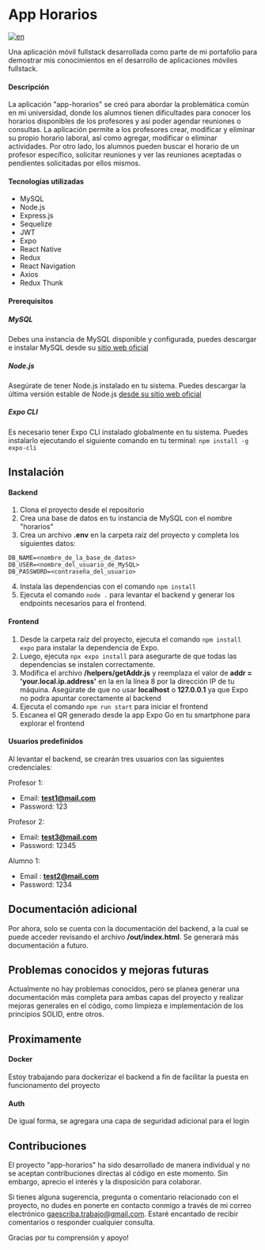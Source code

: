 
# App Horarios
[![en](https://img.shields.io/badge/English-291ddb)](https://github.com/gaescriba/horarios-app/blob/master/README.en.md)

Una aplicación móvil fullstack desarrollada como parte de mi portafolio para demostrar mis conocimientos en el desarrollo de aplicaciones móviles fullstack.

#### Descripción

La aplicación "app-horarios" se creó para abordar la problemática común en mi universidad, donde los alumnos tienen dificultades para conocer los horarios disponibles de los profesores y así poder agendar reuniones o consultas. La aplicación permite a los profesores crear, modificar y eliminar su propio horario laboral, así como agregar, modificar o eliminar actividades. Por otro lado, los alumnos pueden buscar el horario de un profesor específico, solicitar reuniones y ver las reuniones aceptadas o pendientes solicitadas por ellos mismos.

#### Tecnologías utilizadas

+ MySQL
+ Node.js
+ Express.js
+ Sequelize
+ JWT
+ Expo
+ React Native
+ Redux
+ React Navigation
+ Axios
+ Redux Thunk

#### Prerequisitos

##### MySQL
Debes una instancia de MySQL disponible y configurada, puedes descargar e instalar MySQL desde su [sitio web oficial](https://www.mysql.com/)

##### Node.js
Asegúrate de tener Node.js instalado en tu sistema. Puedes descargar la última versión estable de Node.js [desde su sitio web oficial](https://nodejs.org/)

##### Expo CLI
Es necesario tener Expo CLI instalado globalmente en tu sistema. Puedes instalarlo ejecutando el siguiente comando en tu terminal:
```npm install -g expo-cli```


## Instalación

#### Backend

1. Clona el proyecto desde el repositorio
2. Crea una base de datos en tu instancia de MySQL con el nombre "horarios"
3. Crea un archivo **.env** en la carpeta raíz del proyecto y completa los siguientes datos:
```PORT=<tu_puerto>
DB_NAME=<nombre_de_la_base_de_datos>
DB_USER=<nombre_del_usuario_de_MySQL>
DB_PASSWORD=<contraseña_del_usuario>
```
4. Instala las dependencias con el comando ```npm install```
5. Ejecuta el comando ```node .``` para levantar el backend y generar los endpoints necesarios para el frontend.

#### Frontend

1. Desde la carpeta raíz del proyecto, ejecuta el comando ```npm install expo``` para instalar la dependencia de Expo.
2. Luego, ejecuta ```npx expo install``` para asegurarte de que todas las dependencias se instalen correctamente.
3. Modifica el archivo **/helpers/getAddr.js** y reemplaza el valor de **addr = 'your.local.ip.address'** en la en la línea 8 por la dirección IP de tu máquina. Asegúrate de que no usar **localhost** o **127.0.0.1** ya que Expo no podra apuntar corectamente al backend
4. Ejecuta el comando ```npm run start``` para iniciar el frontend
5. Escanea el QR generado desde la app Expo Go en tu smartphone para explorar el frontend

#### Usuarios predefinidos

Al levantar el backend, se crearán tres usuarios con las siguientes credenciales:

Profesor 1:

- Email: **test1@mail.com**
- Password: 123

Profesor 2:

- Email: **test3@mail.com**
- Password: 12345

Alumno 1:

- Email : **test2@mail.com**
- Password: 1234

## Documentación adicional

Por ahora, solo se cuenta con la documentación del backend, a la cual se puede acceder revisando el archivo **/out/index.html**.
Se generará más documentación a futuro.

## Problemas conocidos y mejoras futuras

Actualmente no hay problemas conocidos, pero se planea generar una documentación más completa para ambas capas del proyecto y realizar mejoras generales en el código, como limpieza e implementación de los principios SOLID, entre otros.

## Proximamente

#### Docker

Estoy trabajando para dockerizar el backend a fin de facilitar la puesta en funcionamento del proyecto

#### Auth

De igual forma, se agregara una capa de seguridad adicional para el login

## Contribuciones

El proyecto "app-horarios" ha sido desarrollado de manera individual y no se aceptan contribuciones directas al código en este momento. Sin embargo, aprecio el interés y la disposición para colaborar.

Si tienes alguna sugerencia, pregunta o comentario relacionado con el proyecto, no dudes en ponerte en contacto conmigo a través de mi correo electrónico gaescriba.trabajo@gmail.com. Estaré encantado de recibir comentarios o responder cualquier consulta.

Gracias por tu comprensión y apoyo!
